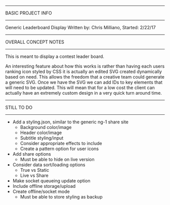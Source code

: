 ********************************************************************************
BASIC PROJECT INFO
********************************************************************************
Generic Leaderboard Display
Written by: Chris Milliano,
Started: 2/22/17


********************************************************************************
OVERALL CONCEPT NOTES
********************************************************************************

This is meant to display a contest leader board.

An interesting feature about how this works is rather than having each users
ranking icon styled by CSS it is actually an edited SVG created dynamically
based on need. This allows the freedom that a creative team could generate a
generic SVG. Once we have the SVG we can add IDs to key elements that will need
to be updated. This will mean that for a low cost the client can actually have
an extremely custom design in a very quick turn around time.




********************************************************************************
STILL TO DO
********************************************************************************

* Add a styling.json, similar to the generic ng-1 share site
  - Background color/image
  - Header color/image
  - Subtitle styling/input
  - Consider appropriate effects to include
  - Create a pattern option for user icons
* Add share options
  - Must be able to hide on live version
* Consider data sort/loading options
  - True vs Static
  - Live vs Share
* Make socket queueing update option
* Include offline storage/upload
* Create offline/socket mode
  - Must be able to store styling as backup
